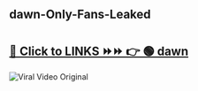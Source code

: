 
 ## dawn-Only-Fans-Leaked

# <h2><a href="https://clipsfans.com/dawn&ref=git">🔗 Click to LINKS ⏩⏩ 👉 🟢 dawn </a></h2>

<a href="https://clipsfans.com/dawn&ref=git" rel="nofollow" data-target="animated-image.originalLink"><img src="https://i.ibb.co.com/xMMVF88/686577567.gif" alt="Viral Video Original" style="max-width: 100%; display: inline-block;" data-target="animated-image.originalImage"></a>

